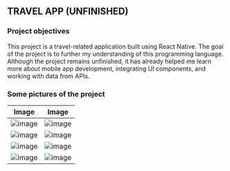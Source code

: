 ## TRAVEL APP (UNFINISHED)

### Project objectives

This project is a travel-related application built using React Native. The goal of the project is to further my understanding of this programming language. Although the project remains unfinished, it has already helped me learn more about mobile app development, integrating UI components, and working with data from APIs.

### Some pictures of the project

| Image                                                                                                            | Image                                                                                                            |
| ---------------------------------------------------------------------------------------------------------------- | ---------------------------------------------------------------------------------------------------------------- |
| ![image](https://res.cloudinary.com/djo1gzatx/image/upload/v1709524393/samples/Screenshot_1709523779_cdrnts.png) | ![image](https://res.cloudinary.com/djo1gzatx/image/upload/v1709524393/samples/Screenshot_1709523785_hxhveo.png) |
| ![image](https://res.cloudinary.com/djo1gzatx/image/upload/v1709524394/samples/Screenshot_1709523892_q99nqs.png) | ![image](https://res.cloudinary.com/djo1gzatx/image/upload/v1709524394/samples/Screenshot_1709524030_dhurp4.png) |
| ![image](https://res.cloudinary.com/djo1gzatx/image/upload/v1709524393/samples/Screenshot_1709523730_llx7lg.png) | ![image](https://res.cloudinary.com/djo1gzatx/image/upload/v1709524394/samples/Screenshot_1709523752_pcbmwm.png) |
| ![image](https://res.cloudinary.com/djo1gzatx/image/upload/v1709524392/samples/Screenshot_1709523756_efkm5w.png) | ![image](https://res.cloudinary.com/djo1gzatx/image/upload/v1709526201/samples/Screenshot_1709526176_z4rt3h.png) |
